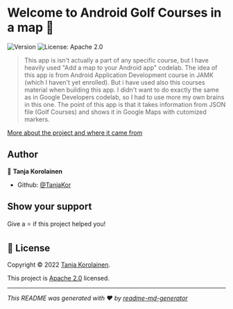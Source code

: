 # Welcome to Android Golf Courses in a map 👋
![Version](https://img.shields.io/badge/version-1.0-blue.svg?cacheSeconds=2592000)
![License: Apache 2.0](https://img.shields.io/badge/License-Apache2.0-yellow.svg)

> This app is isn't actually a part of any specific course, but I have heavily used "Add a map to your Android app" codelab. The idea of this app is from Android Application Development course in JAMK (which I haven't yet enrolled). But i have used also this courses material when building this app. I didn't want to do exactly the same as in Google Developers codelab, so I had to use more my own brains in this one.
The point of this app is that it takes information from JSON file (Golf Courses) and shows it in Google Maps with cutomized markers.

 [More about the project and where it came from](https://developers.google.com/codelabs/maps-platform/maps-platform-101-android#0) 

## Author

👤 **Tanja Korolainen**

* Github: [@TanjaKor](https://github.com/TanjaKor)

## Show your support

Give a ⭐️ if this project helped you!


## 📝 License

Copyright © 2022 [Tanja Korolainen](https://github.com/TanjaKor).

This project is [Apache 2.0](https://github.com/TanjaKor/android-basics-harkat/blob/main/GolfCoursesinAMap/LICENSE)  licensed.

***
_This README was generated with ❤️ by [readme-md-generator](https://github.com/kefranabg/readme-md-generator)_